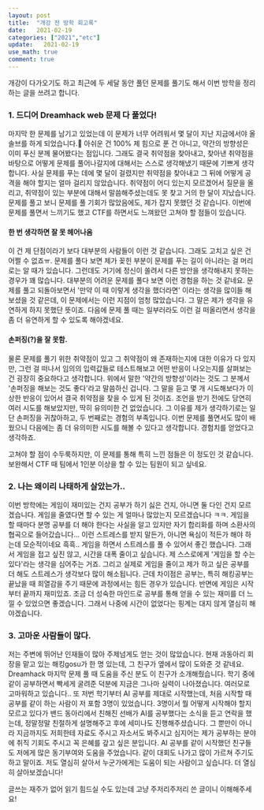 ```yaml
---
layout: post
title:  "개강 전 방학 회고록"
date:   2021-02-19
categories: ["2021","etc"]
update:   2021-02-19
use_math: true
comment: true
---
```










개강이 다가오기도 하고 최근에 두 세달 동안 풀던 문제를 풀기도 해서 이번 방학을 정리하는 글을 쓰려고 합니다.



### 1. 드디어 Dreamhack web 문제 다 풀었다!

마지막 한 문제를 남기고 있었는데 이 문제가 너무 어려워서 몇 달이 지난 지금에서야 올 솔브를 하게 되었습니다.🤣 아쉬운 건 100% 제 힘으로 푼 건 아니고, 약간의 방향성은 이미 푸신 분께 물어봤다는 점입니다. 그래도 결국 취약점을 찾아내고, 찾아낸 취약점을 바탕으로 어떻게 문제를 풀어나갈지에 대해서는  스스로 생각해냈기 때문에 기쁘게 생각합니다. 사실 문제를 푸는 데에 몇 달이 걸렸지만 취약점을 찾아내고 그 뒤에 어떻게 공격을 해야 할지는 얼마 걸리지 않았습니다. 취약점이 어디 있는지 모르겠어서 질문을 올리고, 취약점이 있는 부분에 대해서 말씀해주셨는데도 못 찾고 거의 한 달이 지났습니다. 문제를 풀고 보니 문제를 풀 기회가 많았음에도, 제가 잡지 못했던 것 같습니다. 이번에 문제를 풀면서 느끼기도 했고 CTF를 하면서도 느껴왔던 고쳐야 할 점들이 있습니다.

####  한 번 생각하면 잘 못 헤어나옴

이 건 제 단점이라기 보다 대부분의 사람들이 이런 것 같습니다. 그래도 고치고 싶은 건 어쩔 수 없죠ㅠ. 문제를 풀다 보면 제가 꽂힌 부분이 문제를 푸는 길이 아니라는 걸 머리로는 알 때가 있습니다. 그런데도 거기에 정신이 쏠려서 다른 방안을 생각해내지 못하는 경우가 꽤 많습니다. 대부분의 어려운 문제를 풀다 보면 이런 경험을 하는 것 같네요. 문제를 풀고 되돌아보면서 '만약 이 때 이렇게 생각을 했더라면' 이라는 생각을 많이들 해보셨을 것 같은데, 이 문제에서는 이런 지점이 엄청 많았습니다. 그 말은 제가 생각을 유연하게 하지 못했단 뜻이죠. 다음에 문제 풀 때는 일부러라도 이런 걸 떠올리면서 생각을 좀 더 유연하게 할 수 있도록 해야겠네요.

#### 손퍼징(?)을 잘 못함.

물론 문제를 풀기 위한 취약점이 있고 그 취약점이 왜 존재하는지에 대한 이유가 다 있지만, 그런 걸 떠나서 임의의 입력값들로 테스트해보고 어떤 반응이 나오는지를 살펴보는 건 굉장히 중요하다고 생각합니다. 위에서 말한 '약간의 방향성'이라는 것도 그 분께서 '손퍼징을 해보는 것도 좋다'라고 말씀하신 겁니다. 그 말을 듣고 몇 개 시도해보다가 이상한 반응이 있어서 결국 취약점을 찾을 수 있게 된 것이죠. 조언을 받기 전에도 당연히 여러 시도를 해보았지만, 딱히 유의미한 건 없었습니다. 그 이유를 제가 생각하기로는 일단 손퍼징을 귀찮아하고, 두 번째로는 경험의 부족입니다. 이번 문제를 풀면서도 많이 배웠으니 다음에는 좀 더 유의미한 시도를 해볼 수 있다고 생각합니다. 경험치를 얻었다고 생각하죠. 

고쳐야 할 점이 수두룩하지만, 이 문제를 통해 특히 느낀 점들은 이 정도인 것 같습니다. 보완해서 CTF 때 팀에서 1인분 이상을 할 수 있는 팀원이 되고 싶네요.

### 2. 나는 왜이리 나태하게 살았는가..

이번 방학에는 게임이 재미있는 건지 공부가 하기 싫은 건지, 아니면 둘 다인 건지 모르겠습니다. 게임을 줄였다면 할 수 있는 게 얼마나 많았는지 모르겠습니다 ㅋㅋ. 게임을 할 때마다 분명 공부를 더 해야 한다는 사실을 알고 있지만 자기 합리화를 하며 소환사의 협곡으로 들어갔습니다... 이런 스트레스를 받지 말든가, 아니면 욕심이 적든가 해야 하는데 모순적이네요 흑흑.. 게임을 하면서 스트레스를 풀 수 있어서 좋긴 했습니다. 그래서 게임을 접고 싶진 않고, 시간을 대폭 줄이고 싶습니다. 제 스스로에게 '게임을 할 수는 있다'라는 생각을 심어주는 거죠. 그리고 실제로 게임을 줄이고 제가 하고 싶은 공부를 더 해도 스트레스가 생각보다 많이 해소됩니다. 근데 차이점은 공부는, 특히 해킹공부는 끝났을 때 희열감을 주기 때문에 과정에서는 힘든 경우가 있습니다. 반면에 게임은 시작부터 끝까지 재미있죠. 조금 더 성숙한 마인드로 공부를 통해 얻을 수 있는 재미를 더 느낄 수 있었으면 좋겠습니다. 그래서 나중에 시간이 없었다는 핑계는 대지 않게 열심히 해야겠습니다.

### 3. 고마운 사람들이 많다.

저는 주변에 뛰어난 인재들이 많아 주제넘게도 얻는 것이 많았습니다. 현재 과동아리 회장을 맡고 있는 해킹gosu가 한 명 있는데, 그 친구가 옆에서 많이 도와준 것 같네요. Dreamhack 마지막 문제 풀 때 도움을 주신 분도 이 친구가 소개해줬습니다. 학기 중에 같이 공부하면서 빡세게 굴려준 덕분에 지금은 그나마 실력이 나아졌습니다. 여러모로 고마워하고 있습니다.. 또 저번 학기부터 AI 공부를 제대로 시작했는데,  처음 시작할 때 공부를 같이 하는 사람이 저 포함 3명이 있었습니다. 3명이서 뭘 어떻게 시작해야 할지 모르고 있다가 밴드 동아리에서 친해진 선배가 AI를 공부했다는 소식을 듣고 연락을 했는데, 정말정말 친절하게 설명해주고 후에 세미나도 진행해주셨습니다. 그 뿐만이 아니라 지금까지도 저희한테 자료도 주시고 자소서도 봐주시고 심지어는 제가 공부하는 분야에 취직 기회도 주시고 꼭 은혜를 갚고 싶은 분입니다. AI 공부를 같이 시작했던 친구들도 저에게 많은 동기부여와 도움을 주었습니다. 같이 대회도 나가고 많이 가르쳐 주기도 하고 말이죠. 저도 열심히 살아서 누군가에게는 도움이 되는 사람이고 싶습니다. 더 열심히 살아보겠습니다!

글쓰는 재주가 없어 읽기 힘드실 수도 있는데 고냥 주저리주저리 쓴 글이니 이해해주세요!

